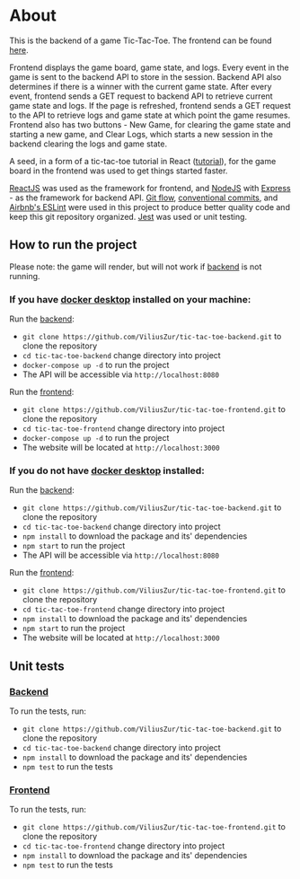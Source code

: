 <h1>About</h1>

This is the backend of a game Tic-Tac-Toe. The frontend can be found [here](https://github.com/ViliusZur/tic-tac-toe-frontend).

Frontend displays the game board, game state, and logs. Every event in the game is sent to the backend API to store in the session. Backend API also determines if there is a winner with the current game state. After every event, frontend sends a GET request to backend API to retrieve current game state and logs. If the page is refreshed, frontend sends a GET request to the API to retrieve logs and game state at which point the game resumes. Frontend also has two buttons - New Game, for clearing the game state and starting a new game, and Clear Logs, which starts a new session in the backend clearing the logs and game state.

A seed, in a form of a tic-tac-toe tutorial in React ([tutorial](https://reactjs.org/tutorial/tutorial.html)), for the game board in the frontend was used to get things started faster. 

[ReactJS](https://reactjs.org/) was used as the framework for frontend, and [NodeJS](https://nodejs.org/en/) with [Express](https://expressjs.com/) - as the framework for backend API. [Git flow](https://danielkummer.github.io/git-flow-cheatsheet/), [conventional commits](https://www.conventionalcommits.org/en/v1.0.0-beta.2/), and [Airbnb's ESLint](https://www.npmjs.com/package/eslint-config-airbnb-base) were used in this project to produce better quality code and keep this git repository organized. [Jest](https://jestjs.io/en/) was used or unit testing.

<h2>How to run the project</h2>

Please note: the game will render, but will not work if [backend](https://github.com/ViliusZur/tic-tac-toe-backend) is not running.

### If you have [docker desktop](https://www.docker.com/products/docker-desktop) installed on your machine:

Run the [backend](https://github.com/ViliusZur/tic-tac-toe-backend):
* `git clone https://github.com/ViliusZur/tic-tac-toe-backend.git` to clone the repository
* `cd tic-tac-toe-backend` change directory into project
* `docker-compose up -d` to run the project
* The API will be accessible via `http://localhost:8080`

Run the [frontend](https://github.com/ViliusZur/tic-tac-toe-frontend):
* `git clone https://github.com/ViliusZur/tic-tac-toe-frontend.git` to clone the repository
* `cd tic-tac-toe-frontend` change directory into project
* `docker-compose up -d` to run the project
* The website will be located at `http://localhost:3000`

### If you do not have [docker desktop](https://www.docker.com/products/docker-desktop) installed:

Run the [backend](https://github.com/ViliusZur/tic-tac-toe-backend):
* `git clone https://github.com/ViliusZur/tic-tac-toe-backend.git` to clone the repository
* `cd tic-tac-toe-backend` change directory into project
* `npm install` to download the package and its' dependencies
* `npm start` to run the project
* The API will be accessible via `http://localhost:8080`

Run the [frontend](https://github.com/ViliusZur/tic-tac-toe-frontend):
* `git clone https://github.com/ViliusZur/tic-tac-toe-frontend.git` to clone the repository
* `cd tic-tac-toe-frontend` change directory into project
* `npm install` to download the package and its' dependencies
* `npm start` to run the project
* The website will be located at `http://localhost:3000`

<h2>Unit tests</h2>

### [Backend](https://github.com/ViliusZur/tic-tac-toe-backend)

To run the tests, run:
* `git clone https://github.com/ViliusZur/tic-tac-toe-backend.git` to clone the repository
* `cd tic-tac-toe-backend` change directory into project
* `npm install` to download the package and its' dependencies
* `npm test` to run the tests

### [Frontend](https://github.com/ViliusZur/tic-tac-toe-frontend)

To run the tests, run:
* `git clone https://github.com/ViliusZur/tic-tac-toe-frontend.git` to clone the repository
* `cd tic-tac-toe-frontend` change directory into project
* `npm install` to download the package and its' dependencies
* `npm test` to run the tests
